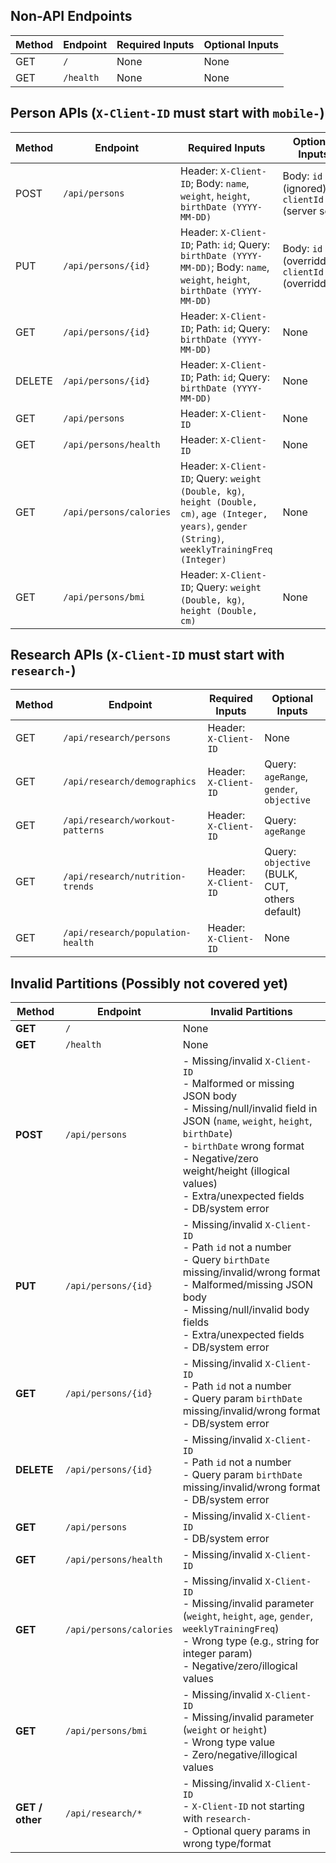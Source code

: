 ## Non-API Endpoints

| Method | Endpoint | Required Inputs | Optional Inputs |
|---|---|---|---|
| GET | `/` | None | None |
| GET | `/health` | None | None |

## Person APIs (`X-Client-ID` must start with `mobile-`)

| Method | Endpoint | Required Inputs | Optional Inputs |
|---|---|---|---|
| POST | `/api/persons` | Header: `X-Client-ID`; Body: `name`, `weight`, `height`, `birthDate (YYYY-MM-DD)` | Body: `id` (ignored), `clientId` (server sets) |
| PUT | `/api/persons/{id}` | Header: `X-Client-ID`; Path: `id`; Query: `birthDate (YYYY-MM-DD)`; Body: `name`, `weight`, `height`, `birthDate (YYYY-MM-DD)` | Body: `id` (overridden), `clientId` (overridden) |
| GET | `/api/persons/{id}` | Header: `X-Client-ID`; Path: `id`; Query: `birthDate (YYYY-MM-DD)` | None |
| DELETE | `/api/persons/{id}` | Header: `X-Client-ID`; Path: `id`; Query: `birthDate (YYYY-MM-DD)` | None |
| GET | `/api/persons` | Header: `X-Client-ID` | None |
| GET | `/api/persons/health` | Header: `X-Client-ID` | None |
| GET | `/api/persons/calories` | Header: `X-Client-ID`; Query: `weight (Double, kg)`, `height (Double, cm)`, `age (Integer, years)`, `gender (String)`, `weeklyTrainingFreq (Integer)` | None |
| GET | `/api/persons/bmi` | Header: `X-Client-ID`; Query: `weight (Double, kg)`, `height (Double, cm)` | None |

## Research APIs (`X-Client-ID` must start with `research-`)

| Method | Endpoint | Required Inputs | Optional Inputs |
|---|---|---|---|
| GET | `/api/research/persons` | Header: `X-Client-ID` | None |
| GET | `/api/research/demographics` | Header: `X-Client-ID` | Query: `ageRange`, `gender`, `objective` |
| GET | `/api/research/workout-patterns` | Header: `X-Client-ID` | Query: `ageRange` |
| GET | `/api/research/nutrition-trends` | Header: `X-Client-ID` | Query: `objective` (BULK, CUT, others default) |
| GET | `/api/research/population-health` | Header: `X-Client-ID` | None |

## Invalid Partitions (Possibly not covered yet)
| **Method** | **Endpoint** | **Invalid Partitions** |
|-------------|---------------|--------------------------|
| **GET** | `/` | None |
| **GET** | `/health` | None |
| **POST** | `/api/persons` | - Missing/invalid `X-Client-ID`<br>- Malformed or missing JSON body<br>- Missing/null/invalid field in JSON (`name`, `weight`, `height`, `birthDate`)<br>- `birthDate` wrong format<br>- Negative/zero weight/height (illogical values)<br>- Extra/unexpected fields<br>- DB/system error |
| **PUT** | `/api/persons/{id}` | - Missing/invalid `X-Client-ID`<br>- Path `id` not a number<br>- Query `birthDate` missing/invalid/wrong format<br>- Malformed/missing JSON body<br>- Missing/null/invalid body fields<br>- Extra/unexpected fields<br>- DB/system error |
| **GET** | `/api/persons/{id}` | - Missing/invalid `X-Client-ID`<br>- Path `id` not a number<br>- Query param `birthDate` missing/invalid/wrong format<br>- DB/system error |
| **DELETE** | `/api/persons/{id}` | - Missing/invalid `X-Client-ID`<br>- Path `id` not a number<br>- Query param `birthDate` missing/invalid/wrong format<br>- DB/system error |
| **GET** | `/api/persons` | - Missing/invalid `X-Client-ID`<br>- DB/system error |
| **GET** | `/api/persons/health` | - Missing/invalid `X-Client-ID` |
| **GET** | `/api/persons/calories` | - Missing/invalid `X-Client-ID`<br>- Missing/invalid parameter (`weight`, `height`, `age`, `gender`, `weeklyTrainingFreq`)<br>- Wrong type (e.g., string for integer param)<br>- Negative/zero/illogical values |
| **GET** | `/api/persons/bmi` | - Missing/invalid `X-Client-ID`<br>- Missing/invalid parameter (`weight` or `height`)<br>- Wrong type value<br>- Zero/negative/illogical values |
| **GET / other** | `/api/research/*` | - Missing/invalid `X-Client-ID`<br>- `X-Client-ID` not starting with `research-`<br>- Optional query params in wrong type/format |